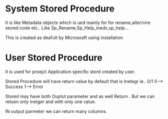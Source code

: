 
# System Stored Procedure

It is like Metadata objects which is ued mainly for for rename,alter/vire stored code etc..
Like Sp_Rename,Sp_Help_inedx,sp_help...

This is created as deafult by Micrososft using installation


# User Stored Procedure

It is used for proejct Application specific stord created by user.

Stored Procedure will have return value by default that is Inetegr ie.. 0/1  0--> Success  1--> Error

Stored may have both Ouptut parameter and as well Return . But we can retuen only inetger and with only one value.

IN output parmeter we can return many columns.
